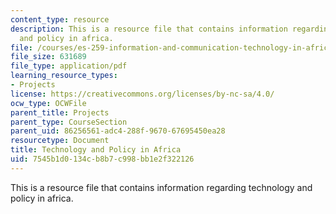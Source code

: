 ```yaml
---
content_type: resource
description: This is a resource file that contains information regarding technology
  and policy in africa.
file: /courses/es-259-information-and-communication-technology-in-africa-spring-2006/7545b1d0134cb8b7c998bb1e2f322126_MITES_259S06_goshit1_3.pdf
file_size: 631689
file_type: application/pdf
learning_resource_types:
- Projects
license: https://creativecommons.org/licenses/by-nc-sa/4.0/
ocw_type: OCWFile
parent_title: Projects
parent_type: CourseSection
parent_uid: 86256561-adc4-288f-9670-67695450ea28
resourcetype: Document
title: Technology and Policy in Africa
uid: 7545b1d0-134c-b8b7-c998-bb1e2f322126
---
```

This is a resource file that contains information regarding technology and policy in africa.
